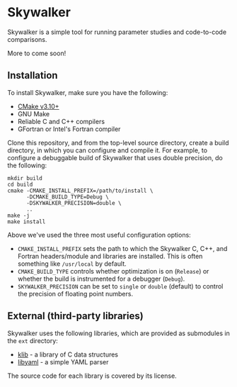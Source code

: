 # Skywalker

Skywalker is a simple tool for running parameter studies and code-to-code
comparisons.

More to come soon!

## Installation

To install Skywalker, make sure you have the following:

+ [CMake v3.10+](https://cmake.org/)
+ GNU Make
+ Reliable C and C++ compilers
+ GFortran or Intel's Fortran compiler

Clone this repository, and from the top-level ѕource directory, create a build
directory, in which you can configure and compile it. For example, to configure
a debuggable build of Skywalker that uses double precision, do the following:

```
mkdir build
cd build
cmake -CMAKE_INSTALL_PREFIX=/path/to/install \
      -DCMAKE_BUILD_TYPE=Debug \
      -DSKYWALKER_PRECISION=double \
      ..
make -j
make install
```

Above we've used the three most useful configuration options:

* `CMAKE_INSTALL_PREFIX` sets the path to which the Skywalker C, C++, and
  Fortran headers/module and libraries are installed. This is often something
  like `/usr/local` by default.
* `CMAKE_BUILD_TYPE` controls whether optimization is on (`Release`) or whether
  the build is instrumented for a debugger (`Debug`).
* `SKYWALKER_PRECISION` can be set to `single` or `double` (default) to control
  the precision of floating point numbers.

## External (third-party libraries)

Skywalker uses the following libraries, which are provided as submodules in the
`ext` directory:

* [klib](https://github.com/attractivechaos/klib) - a library of C data
  structures
* [libyaml](https://github.com/yaml/libyaml) - a simple YAML parser

The source code for each library is covered by its license.
